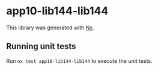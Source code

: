 # app10-lib144-lib144

This library was generated with [Nx](https://nx.dev).

## Running unit tests

Run `nx test app10-lib144-lib144` to execute the unit tests.
